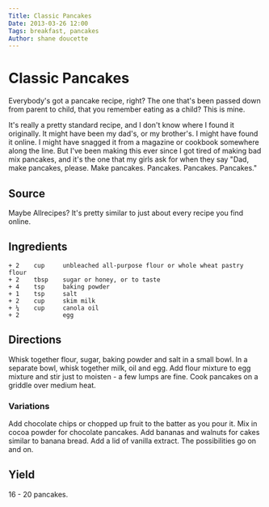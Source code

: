 ```yaml
---
Title: Classic Pancakes  
Date: 2013-03-26 12:00  
Tags: breakfast, pancakes
Author: shane doucette  
---
```


# Classic Pancakes
Everybody's got a pancake recipe, right? The one that's been passed down
from parent to child, that you remember eating as a child? This is mine.

It's really a pretty standard recipe, and I don't know where I found it 
originally. It might have been my dad's, or my brother's. I might have 
found it online. I might have snagged it from a magazine or cookbook 
somewhere along the line. But I've been making this ever since I got tired
of making bad mix pancakes, and it's the one that my girls ask for when
they say "Dad, make pancakes, please. Make pancakes. Pancakes. Pancakes.
Pancakes."

## Source
Maybe Allrecipes? It's pretty similar to just about every recipe you find
online.

## Ingredients
~~~~
+ 2    cup     unbleached all-purpose flour or whole wheat pastry flour
+ 2    tbsp    sugar or honey, or to taste
+ 4    tsp     baking powder
+ 1    tsp     salt
+ 2    cup     skim milk
+ ¼    cup     canola oil
+ 2            egg
~~~~

## Directions
Whisk together flour, sugar, baking powder and salt in a small bowl. In a 
separate bowl, whisk together milk, oil and egg. Add flour mixture to 
egg mixture and stir just to moisten - a few lumps are fine. Cook pancakes 
on a griddle over medium heat.

### Variations
Add chocolate chips or chopped up fruit to the batter as you pour it. Mix
in cocoa powder for chocolate pancakes. Add bananas and walnuts for cakes
similar to banana bread. Add a lid of vanilla extract. The possibilities
go on and on.

## Yield
16 - 20 pancakes.


